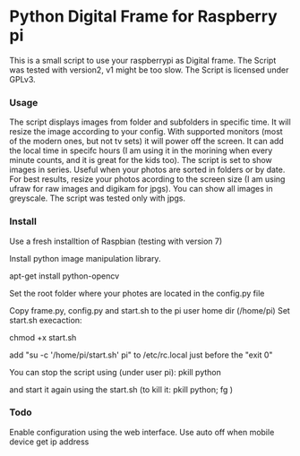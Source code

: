 # Python Digital Frame for Raspberry pi

This is a small script to use your raspberrypi as Digital frame.
The Script was tested with version2, v1 might be too slow.
The Script is licensed under GPLv3.

### Usage
The script displays images from folder and subfolders in specific time. It will resize the image according to your config.
With supported monitors (most of the modern ones, but not tv sets) it will power off the screen. 
It can add the local time in specifc hours (I am using it in the morining when every minute counts, and it is great for the kids too).
The script is set to show images in series. Useful when your photos are sorted in folders or by date.
For best results, resize your photos acording to the screen size (I am using ufraw for raw images and digikam for jpgs).
You can show all images in greyscale.
The script was tested only with jpgs.


### Install
Use a fresh installtion of Raspbian (testing with version 7)

Install python image manipulation library.

apt-get install python-opencv

Set the root folder where your photes are located in the config.py file

Copy frame.py, config.py and start.sh to the pi user home dir (/home/pi)
Set start.sh execaction:

chmod +x start.sh


add "su -c '/home/pi/start.sh' pi" to /etc/rc.local just before the "exit 0"

You can stop the script using (under user pi):
	pkill python

and start it again using the start.sh (to kill it: pkill python; fg )



### Todo
Enable configuration using the web interface.
Use auto off when mobile device get ip address

